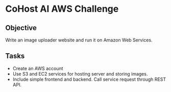 # CoHost AI AWS Challenge

## Objective

Write an image uploader website and run it on Amazon Web Services.

## Tasks

- Create an AWS account
- Use S3 and EC2 services for hosting server and storing images.
- Include simple frontend and backend. Call service request through REST API.
